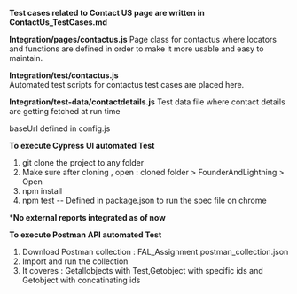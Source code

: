 **Test cases related to Contact US page are written in ContactUs_TestCases.md**

**Integration/pages/contactus.js**
Page class for contactus where locators and functions are defined in order to make it more usable and easy to maintain.

**Integration/test/contactus.js**  
Automated test scripts for contactus test cases are placed here.

**Integration/test-data/contactdetails.js** 
Test data file where contact details are getting fetched at run time

baseUrl defined in config.js 

**To execute Cypress UI automated Test**
1. git clone the project to any folder
2. Make sure after cloning , open : cloned folder > FounderAndLightning > Open
3. npm install 
4. npm test -- Defined in package.json to run the spec file on chrome

***No external reports integrated as of now**

**To execute Postman API automated Test**
1. Download Postman collection : FAL_Assignment.postman_collection.json  
2. Import and run the collection
3. It coveres  : Getallobjects with Test,Getobject with specific ids and Getobject with concatinating ids
